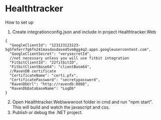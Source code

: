 # Healthtracker

How to set up

1. Create integrationconfig.json and include in project Healthtracker.Web

```
{
  "GoogleClientId": "123123123123-5g5feferr7q6fn241masdasdased5vm8gg4q2.apps.googleusercontent.com",
  "GoogleClientSecret": "verysecretId",
  //not necessary unless you will use fitbit integration
  "FitbitClientId": "22fitbitID",
  "FitbitClientBase64": "clientBase64",
  //RavenDB certificate
  "CertificateName": "certi.pfx",
  "CertificatePassword": "secretypassword",
  "RavenDbUrl": "http://ravendb:8080",
  "RavenDbDatabaseName": "LogDb"
}
```

2. Open Healthtracker.Web\wwwroot folder in cmd and run "npm start". This will build and watch the javascript and css.  
3. Publish or debug the .NET project.
